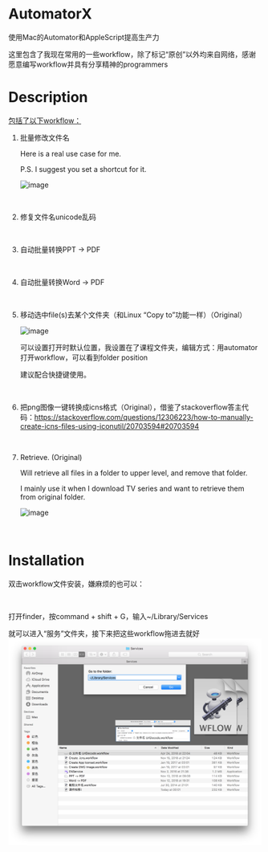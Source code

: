 # AutomatorX
使用Mac的Automator和AppleScript提高生产力

这里包含了我现在常用的一些workflow，除了标记“原创”以外均来自网络，感谢愿意编写workflow并具有分享精神的programmers



# Description

<u>包括了以下workflow：</u>

1. 批量修改文件名

   Here is a real use case for me. 
   
   P.S. I suggest you set a shortcut for it.

   ![image](https://github.com/max-yeah/AutormatorX/blob/master/image/cut.gif)

<br>

2. 修复文件名unicode乱码
<br>

3. 自动批量转换PPT -> PDF
<br>

4. 自动批量转换Word -> PDF
<br>

5. 移动选中file(s)去某个文件夹（和Linux “Copy to”功能一样）（Original）

   ![image](https://github.com/max-yeah/AutormatorX/blob/master/image/copy.gif)
   
   可以设置打开时默认位置，我设置在了课程文件夹，编辑方式：用automator打开workflow，可以看到folder position
   
   建议配合快捷键使用。

<br>


6. 把png图像一键转换成icns格式（Original），借鉴了stackoverflow答主代码：https://stackoverflow.com/questions/12306223/how-to-manually-create-icns-files-using-iconutil/20703594#20703594
<br>

7. Retrieve. (Original)

   Will retrieve all files in a folder to upper level, and remove that folder.

   I mainly use it when I download TV series and want to retrieve them from original folder.

   ![image](https://github.com/max-yeah/AutormatorX/blob/master/image/retrieve.gif)
   

   <br>


# Installation

双击workflow文件安装，嫌麻烦的也可以：

<br>

打开finder，按command + shift + G，输入~/Library/Services

就可以进入“服务”文件夹，接下来把这些workflow拖进去就好
![image](https://github.com/max-yeah/AutormatorX/blob/master/image/folder.png)
